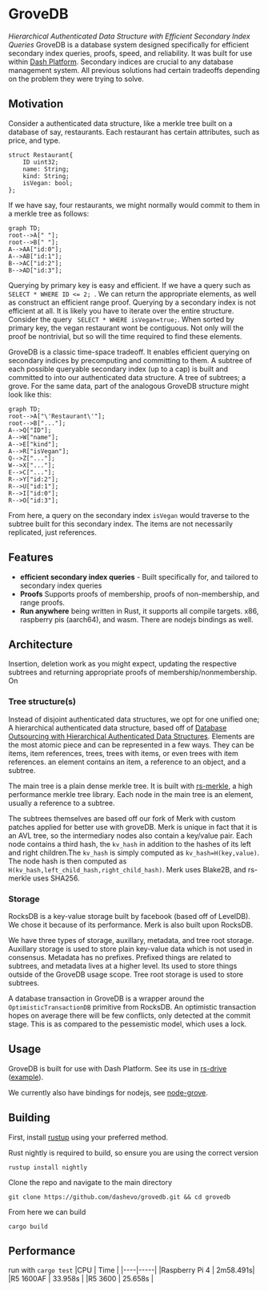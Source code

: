 # GroveDB
*Hierarchical Authenticated Data Structure with Efficient Secondary Index Queries*
GroveDB is a database system designed specifically for efficient secondary index queries, proofs, speed, and reliability. It was built for use within [Dash Platform](https://dashplatform.readme.io/docs/introduction-what-is-dash-platform). Secondary indices are crucial to any database management system. All previous solutions had certain tradeoffs depending on the problem they were trying to solve. 

## Motivation
Consider a authenticated data structure, like a merkle tree built on a database of say, restaurants. Each restaurant has certain attributes, such as price, and type.

```
struct Restaurant{
	ID uint32;
	name: String;
	kind: String;
	isVegan: bool;
};
```

If we have say, four restaurants, we might normally would commit to them in a merkle tree as follows:

```mermaid
graph TD;
root-->A[" "];
root-->B[" "];
A-->AA["id:0"];
A-->AB["id:1"];
B-->AC["id:2"];
B-->AD["id:3"];
```


Querying by primary key is easy and efficient. If we have a query such as  ```SELECT * WHERE ID <= 2; ```. We can return the appropriate elements, as well as construct an efficient range proof. Querying by a secondary index is not efficient at all. It is likely you have to iterate over the entire structure. Consider the query ``` SELECT * WHERE isVegan=true;```. When sorted by primary key, the vegan restaurant wont be contiguous. Not only will the proof be nontrivial, but so will the time required to find these elements. 

GroveDB is a classic time-space tradeoff. It enables efficient querying on secondary indices by precomputing and committing to them. A subtree of each possible queryable secondary index (up to a cap) is built and committed to into our authenticated data structure. A tree of subtrees; a grove. For the same data, part of the analogous GroveDB structure might look like this:

```mermaid
graph TD;
root-->A["\'Restaurant\'"];
root-->B["..."];
A-->Q["ID"];
A-->W["name"];
A-->E["kind"];
A-->R["isVegan"];
Q-->Z["..."];
W-->X["..."];
E-->C["..."];
R-->Y["id:2"];
R-->U["id:1"];
R-->I["id:0"];
R-->O["id:3"];
```
From here, a query on the secondary index ```isVegan``` would traverse to the subtree built for this secondary index. The items are not necessarily replicated, just references.
## Features
- **efficient secondary index queries** - Built specifically for, and tailored to secondary index queries
- **Proofs** Supports proofs of membership, proofs of non-membership, and range proofs.
- **Run anywhere** being written in Rust, it supports all compile targets. x86, raspberry pis (aarch64), and wasm. There are nodejs bindings as well.

## Architecture
Insertion, deletion work as you might expect, updating the respective subtrees and returning appropriate proofs of membership/nonmembership. On 
### Tree structure(s)
Instead of disjoint authenticated data structures, we opt for one unified one; A hierarchical authenticated data structure, based off of [Database Outsourcing with Hierarchical Authenticated Data Structures](https://ia.cr/2015/351). Elements are the most atomic piece and can be represented in a few ways. They can be items, item references, trees, trees with items, or even trees with item references. an element contains an item, a reference to an object, and a subtree.


The main tree is a plain dense merkle tree. It is built with [rs-merkle](https://github.com/antouhou/rs-merkle), a high performance merkle tree library. Each node in the main tree is an element, usually a reference to a subtree.

The subtrees themselves are based off our fork of Merk with custom patches applied for better use with groveDB. Merk is unique in fact that it is an AVL tree, so the intermediary nodes also contain a key/value pair. Each node contains a third hash, the ```kv_hash``` in addition to the hashes of its left and right children.The ```kv_hash``` is simply computed as ```kv_hash=H(key,value)```. The node hash is then computed as ```H(kv_hash,left_child_hash,right_child_hash)```. Merk uses Blake2B, and rs-merkle uses SHA256. 

### Storage
RocksDB is a key-value storage built by facebook (based off of LevelDB). We chose it because of its performance. Merk is also built upon RocksDB. 

We have three types of storage, auxillary, metadata, and tree root storage. Auxillary storage is used to store plain key-value data which is not used in consensus.  Metadata has no prefixes. Prefixed things are related to subtrees, and metadata lives at a higher level. Its used to store things outside of the GroveDB usage scope. Tree root storage is used to store subtrees.

A database transaction in GroveDB is a wrapper around the ```OptimisticTransactionDB``` primitive from RocksDB. An optimistic transaction hopes on average there will be few conflicts, only detected at the commit stage. This is as compared to the pessemistic model, which uses a lock. 


## Usage
GroveDB is built for use with Dash Platform. See its use in [rs-drive](https://github.com/dashevo/rs-drive) ([example](https://github.com/dashevo/rs-drive-example)). 

We currently also have bindings for nodejs, see [node-grove](https://github.com/dashevo/grovedb/tree/master/node-grove). 

## Building
First, install [rustup](https://www.rust-lang.org/tools/install) using your preferred method. 


Rust nightly is required to build, so ensure you are using the correct version

```rustup install nightly```

Clone the repo and navigate to the main directory

```git clone https://github.com/dashevo/grovedb.git && cd grovedb```

From here we can build 

```cargo build```


## Performance

run with ```cargo test```
|CPU | Time |
|----|-----|
|Raspberry Pi 4 | 2m58.491s|
|R5 1600AF | 33.958s |
|R5 3600 | 25.658s |

